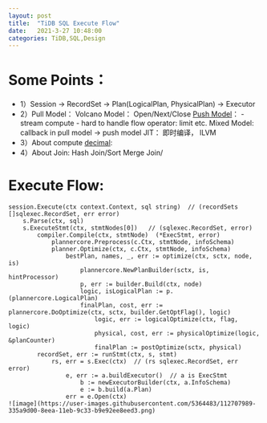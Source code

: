 ```yaml
---
layout: post
title:  "TiDB SQL Execute Flow"
date:   2021-3-27 10:48:00
categories: TiDB,SQL,Design
---
```


# Some Points：

- 1）Session -> RecordSet -> Plan(LogicalPlan, PhysicalPlan) -> Executor
- 2）Pull Model： Volcano Model： Open/Next/Close
     [Push Model](https://zhuanlan.zhihu.com/p/41562506)： 
     	- stream compute 
     	- hard to handle flow operator: limit etc.
     Mixed Model:
     	callback in pull model ->  push model
     JIT： 即时编译， lLVM
- 3）About compute [decimal]:  
- 4）About Join:  Hash Join/Sort Merge Join/

# Execute Flow:
```
session.Execute(ctx context.Context, sql string)  // (recordSets []sqlexec.RecordSet, err error)
	s.Parse(ctx, sql) 
	s.ExecuteStmt(ctx, stmtNodes[0])   // (sqlexec.RecordSet, error)
		compiler.Compile(ctx, stmtNode)  (*ExecStmt, error)
			plannercore.Preprocess(c.Ctx, stmtNode, infoSchema)
			planner.Optimize(ctx, c.Ctx, stmtNode, infoSchema)
				bestPlan, names, _, err := optimize(ctx, sctx, node, is)
					plannercore.NewPlanBuilder(sctx, is, hintProcessor)
					p, err := builder.Build(ctx, node)
					logic, isLogicalPlan := p.(plannercore.LogicalPlan)
					finalPlan, cost, err := plannercore.DoOptimize(ctx, sctx, builder.GetOptFlag(), logic)
						logic, err := logicalOptimize(ctx, flag, logic)
						physical, cost, err := physicalOptimize(logic, &planCounter)
						finalPlan := postOptimize(sctx, physical)
		recordSet, err := runStmt(ctx, s, stmt) 
			rs, err = s.Exec(ctx)  // (rs sqlexec.RecordSet, err error) 
				e, err := a.buildExecutor()  // a is ExecStmt
					b := newExecutorBuilder(ctx, a.InfoSchema)
					e := b.build(a.Plan)
				err = e.Open(ctx)
![image](https://user-images.githubusercontent.com/5364483/112707989-335a9d00-8eea-11eb-9c33-b9e92ee8eed3.png)
```


[decimal]:https://www.imhanjm.com/2017/08/27/go%E5%A6%82%E4%BD%95%E7%B2%BE%E7%A1%AE%E8%AE%A1%E7%AE%97%E5%B0%8F%E6%95%B0-decimal%E7%A0%94%E7%A9%B6/


